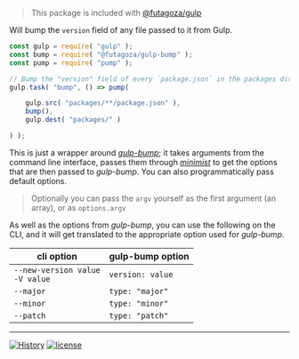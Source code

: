 > This package is included with [@futagoza/gulp](https://www.npmjs.com/package/@futagoza/gulp)

Will bump the `version` field of any file passed to it from Gulp.

```js
const gulp = require( "gulp" );
const bump = require( "@futagoza/gulp-bump" );
const pump = require( "pump" );

// Bump the "version" field of every `package.json` in the packages directory
gulp.task( "bump", () => pump(

    gulp.src( "packages/**/package.json" ),
    bump(),
    gulp.dest( "packages/" )

) );
```

This is just a wrapper around _[gulp-bump](https://www.npmjs.com/package/gulp-bump)_; it takes arguments from the command line interface, passes them through _[minimist](https://www.npmjs.com/package/minimist)_ to get the options that are then passed to _gulp-bump_. You can also programmatically pass default options.

> Optionally you can pass the `argv` yourself as the first argument (an array), or as `options.argv`

As well as the options from _gulp-bump_, you can use the following on the CLI, and it will get translated to the appropriate option used for _gulp-bump_.

| cli option | gulp-bump option |
| ---------- | ---------------- |
| `--new-version value`<br>`-V value` | `version: value` |
| `--major` | `type: "major"` |
| `--minor` | `type: "minor"` |
| `--patch` | `type: "patch"` |

-----

[![History](https://img.shields.io/badge/github.com/futagoza/gulp-changelog-yellow.svg)](https://github.com/futagoza/gulp/blob/master/CHANGELOG.md)
[![license](https://img.shields.io/badge/license-mit-blue.svg)](https://opensource.org/licenses/MIT)
